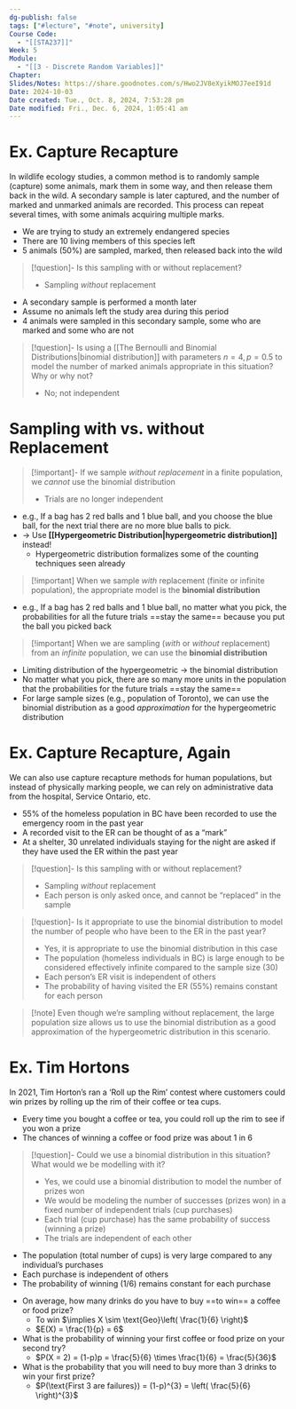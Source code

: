 ```yaml
---
dg-publish: false
tags: ["#lecture", "#note", university]
Course Code:
  - "[[STA237]]"
Week: 5
Module:
  - "[[3 - Discrete Random Variables]]"
Chapter:
Slides/Notes: https://share.goodnotes.com/s/Hwo2JV8eXyikMOJ7eeI91d
Date: 2024-10-03
Date created: Tue., Oct. 8, 2024, 7:53:28 pm
Date modified: Fri., Dec. 6, 2024, 1:05:41 am
---
```


# Ex. Capture Recapture

In wildlife ecology studies, a common method is to randomly sample (capture) some animals, mark them in some way, and then release them back in the wild. A secondary sample is later captured, and the number of marked and unmarked animals are recorded. This process can repeat several times, with some animals acquiring multiple marks.

- We are trying to study an extremely endangered species
- There are 10 living members of this species left
- 5 animals (50%) are sampled, marked, then released back into the wild

> [!question]- Is this sampling with or without replacement?
>
> - Sampling *without* replacement

- A secondary sample is performed a month later
- Assume no animals left the study area during this period
- 4 animals were sampled in this secondary sample, some who are marked and some who are not

> [!question]- Is using a [[The Bernoulli and Binomial Distributions|binomial distribution]] with parameters $n = 4, p = 0.5$ to model the number of marked animals appropriate in this situation? Why or why not?
>
> - No; not independent

# Sampling with vs. without Replacement

> [!important]- If we sample *without replacement* in a finite population, we *cannot* use the binomial distribution
>
> - Trials are no longer independent

- e.g., If a bag has 2 red balls and 1 blue ball, and you choose the blue ball, for the next trial there are no more blue balls to pick.
- → Use **[[Hypergeometric Distribution|hypergeometric distribution]]** instead!
    - Hypergeometric distribution formalizes some of the counting techniques seen already

> [!important] When we sample *with* replacement (finite or infinite population), the appropriate model is the **binomial distribution**

- e.g., If a bag has 2 red balls and 1 blue ball, no matter what you pick, the probabilities for all the future trials ==stay the same== because you put the ball you picked back

> [!important] When we are sampling (*with* or *without* replacement) from an *infinite* population, we can use the **binomial distribution**

- Limiting distribution of the hypergeometric → the binomial distribution
- No matter what you pick, there are so many more units in the population that the probabilities for the future trials ==stay the same==
- For large sample sizes (e.g., population of Toronto), we can use the binomial distribution as a good *approximation* for the hypergeometric distribution

# Ex. Capture Recapture, Again

We can also use capture recapture methods for human populations, but instead of physically marking people, we can rely on administrative data from the hospital, Service Ontario, etc.

- 55% of the homeless population in BC have been recorded to use the emergency room in the past year
- A recorded visit to the ER can be thought of as a “mark”
- At a shelter, 30 unrelated individuals staying for the night are asked if they have used the ER within the past year

> [!question]- Is this sampling with or without replacement?
>
> - Sampling *without* replacement
> - Each person is only asked once, and cannot be “replaced” in the sample

> [!question]- Is it appropriate to use the binomial distribution to model the number of people who have been to the ER in the past year?
>
> - Yes, it is appropriate to use the binomial distribution in this case
> - The population (homeless individuals in BC) is large enough to be considered effectively infinite compared to the sample size (30)
> - Each person’s ER visit is independent of others
> - The probability of having visited the ER (55%) remains constant for each person

> [!note] Even though we’re sampling without replacement, the large population size allows us to use the binomial distribution as a good approximation of the hypergeometric distribution in this scenario.

# Ex. Tim Hortons

In 2021, Tim Horton’s ran a ‘Roll up the Rim’ contest where customers could win prizes by rolling up the rim of their coffee or tea cups.

- Every time you bought a coffee or tea, you could roll up the rim to see if you won a prize
- The chances of winning a coffee or food prize was about 1 in 6

> [!question]- Could we use a binomial distribution in this situation? What would we be modelling with it?
>
> - Yes, we could use a binomial distribution to model the number of prizes won
> - We would be modeling the number of successes (prizes won) in a fixed number of independent trials (cup purchases)
> - Each trial (cup purchase) has the same probability of success (winning a prize)
> - The trials are independent of each other

- The population (total number of cups) is very large compared to any individual’s purchases
- Each purchase is independent of others
- The probability of winning (1/6) remains constant for each purchase

<!-- break -->
- On average, how many drinks do you have to buy ==to win== a coffee or food prize?
    - To win $\implies X \sim \text{Geo}\left( \frac{1}{6} \right)$
    - $E(X) = \frac{1}{p} = 6$
- What is the probability of winning your first coffee or food prize on your second try?
    - $P(X = 2) = (1-p)p = \frac{5}{6} \times \frac{1}{6} = \frac{5}{36}$
- What is the probability that you will need to buy more than 3 drinks to win your first prize?
    - $P(\text{First 3 are failures}) = (1-p)^{3} = \left( \frac{5}{6} \right)^{3}$
